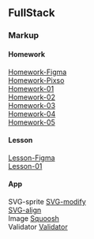 ## FullStack  
### Markup  
#### Homework
[Homework-Figma](https://www.figma.com/design/PKrXEkRSU8lhVDX2BNcbK6/goit-markup-hw-web-studio?node-id=296641-536&node-type=canvas&t=sLS934Al6JUzlKvO-0)  
[Homework-Pixso](https://pixso.net/app/editor/Ls9YrlqfyDQ-iZrweXmfuw?icon_type=1&page-id=296641%3A536)  
[Homework-01](./fullstack/markup/goit-markup-hw-01)  
[Homework-02](./fullstack/markup/goit-markup-hw-02)  
[Homework-03](./fullstack/markup/goit-markup-hw-03)  
[Homework-04](./fullstack/markup/goit-markup-hw-04)  
[Homework-05](./fullstack/markup/goit-markup-hw-05)  
#### Lesson
[Lesson-Figma](https://www.figma.com/design/pstESDjQIiclEfG4usO7l0/goit-markup-lesson-simply-chocolate?node-id=606-33&node-type=canvas&t=sLS934Al6JUzlKvO-0)  
[Lesson-01]()  

#### App
SVG-sprite
[SVG-modify](https://icomoon.io/)  
[SVG-align](https://svgomg.net/)  
Image
[Squoosh](https://squoosh.app/)  
Validator
[Validator](https://validator.w3.org/nu/)  

